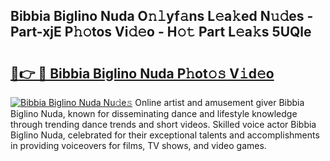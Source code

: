 ## Bibbia Biglino Nuda O𝚗𝚕yf𝚊ns L𝚎a𝚔ed N𝚞𝚍es - Part-xjE P𝚑𝚘tos Vi𝚍𝚎o - H𝚘𝚝 Part L𝚎a𝚔s 5UQle

# <h2><a href="http://kf45s2.oniu.top/?m=Bibbia+Biglino+Nuda">🔗👉 🔴 Bibbia Biglino Nuda P𝚑ot𝚘𝚜 V𝚒d𝚎o</a></h2>

[![Bibbia Biglino Nuda Nu𝚍e𝚜](https://i.imgur.com/0qMVB7G.gif)](http://kf45s2.oniu.top/?m=Bibbia+Biglino+Nuda)
Online artist and amusement giver Bibbia Biglino Nuda, known for disseminating dance and lifestyle knowledge through trending dance trends and short videos. Skilled voice actor Bibbia Biglino Nuda, celebrated for their exceptional talents and accomplishments in providing voiceovers for films, TV shows, and video games.  
